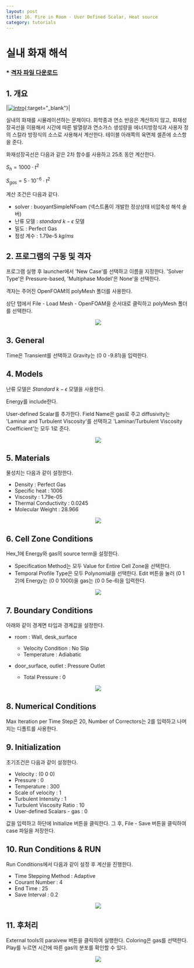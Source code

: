 ```yaml
---
layout: post
title: 16. Fire in Room - User Defined Scalar, Heat source
category: tutorials
---
```


# 실내 화재 해석 

### * [격자 파일 다운로드](https://drive.google.com/file/d/1ySpMPSdtioU4DSJrWAKJEsCT0wihKo44/view?usp=sharing)

## 1. 개요 

|[![intro](https://github.com/nextfoam/baram-pages/raw/main/screenshots/fireInRoom/intro.png)](https://github.com/nextfoam/baram-pages/raw/main/screenshots/fireInRoom/intro.png){:target="_blank"}|

실내의 화재를 시뮬레이션하는 문제이다. 화학종과 연소 반응은 계산하지 않고, 화재성장곡선을 이용해서 시간에 따른 발열량과 연소가스 생성량을 에너지방정식과 사용자 정의 스칼라 방정식의 소스로 사용해서 계산한다. 테이블 아래쪽의 육면체 셀존에 소스항을 준다.

화재성장곡선은 다음과 같은 2차 함수를 사용하고 25초 동안 계산한다. 

$S_h = 1000 \cdot t^2$

$S_{gas} = 5 \cdot 10^{-6} \cdot t^2$

계산 조건은 다음과 같다. 

+ solver : buoyantSimpleNFoam (넥스트폼이 개발한 정상상태 비압축성 해석 솔버)
+ 난류 모델 : $standard$ $k-\epsilon$ 모델
+ 밀도 : Perfect Gas
+ 점성 계수 : 1.79e-5 $kg/ms$

## 2. 프로그램의 구동 및 격자

프로그램 실행 후 launcher에서 'New Case'를 선택하고 이름을 지정한다. 'Solver Type'은 Pressure-based, 'Multiphase Model'은 None'을 선택한다.

격자는 주어진 OpenFOAM의 polyMesh 폴더를 사용한다.

상단 탭에서 File - Load Mesh - OpenFOAM을 순서대로 클릭하고 polyMesh 폴더를 선택한다.

<p style="text-align: center">
    <img src="https://github.com/nextfoam/baram-pages/raw/main/screenshots/fireInRoom/mesh.png"><br>
</p>

## 3. General

Time은 Transient를 선택하고 Gravity는 (0 0 -9.81)을 입력한다.


## 4. Models

난류 모델은 $Standard$ $k-\epsilon$ 모델을 사용한다.

Energy를 include한다.

User-defined Scalar를 추가한다. Field Name은 gas로 주고 diffusivity는 'Laminar and Turbulent Viscosity'를 선택하고 'Laminar/Turbulent Viscosity Coefficient'는 모두 1로 준다.

<p style="text-align: center">
    <img src="https://github.com/nextfoam/baram-pages/raw/main/screenshots/fireInRoom/uds.png"><br>
</p>

## 5. Materials

물성치는 다음과 같이 설정한다.

+ Density : Perfect Gas
+ Specific heat : 1006
+ Viscosity : 1.79e-05
+ Thermal Conductivity : 0.0245
+ Molecular Weight : 28.966

<p style="text-align: center">
    <img src="https://github.com/nextfoam/baram-pages/raw/main/screenshots/train/mat.png"><br>
</p>

## 6. Cell Zone Conditions

Hex_1에 Energy와 gas의 source term을 설정한다. 

+ Specification Method는 모두 Value for Entire Cell Zone을 선택한다.
+ Temporal Profile Type은 모두 Polynomial을 선택한다. Edit 버튼을 눌러 (0 1 2)에 Energy는 (0 0 1000)을 gas는 (0 0 5e-6)을 입력한다.

<p style="text-align: center">
    <img src="https://github.com/nextfoam/baram-pages/raw/main/screenshots/fireInRoom/cellZone.png"><br>
</p>

## 7. Boundary Conditions

아래와 같이 경계면 타입과 경계값을 설정한다.

+ room : Wall, desk_surface
    + Velocity Condition : No Slip
    + Temperature : Adiabatic

+ door_surface, outlet : Pressure Outlet
    + Total Pressure  : 0

<p style="text-align: center">
    <img src="https://github.com/nextfoam/baram-pages/raw/main/screenshots/train/outletbc.png">
</p>

## 8. Numerical Conditions

Max Iteration per Time Step은 20, Number of Correctors는 2를 입력하고 나머지는 디폴트를 사용한다.


## 9. Initialization

초기조건은 다음과 같이 설정한다.

+ Velocity : (0 0 0)
+ Pressure : 0
+ Temperature : 300
+ Scale of velocity : 1  
+ Turbulent Intensity : 1
+ Turbulent Viscosity Ratio : 10
+ User-defined Scalars - gas : 0

값을 입력하고 하단에 Initialize 버튼을 클릭한다. 그 후, File - Save 버튼을 클릭하여 case 파일을 저장한다.

## 10. Run Conditions & RUN

Run Conditions에서 다음과 같이 설정 후 계산을 진행한다.

+ Time Stepping Method : Adaptive
+ Courant Number : 4
+ End Time : 25
+ Save Interval : 0.2

<p style="text-align: center">
    <img src="https://github.com/nextfoam/baram-pages/raw/main/screenshots/fireInRoom/run.png"><br>
</p>


## 11. 후처리

External tools의 paraivew 버튼을 클릭하여 실행한다. Coloring은 gas를 선택한다. Play를 누르면 시간에 따른 gas의 분포를 확인할 수 있다.

<p style="text-align: center">
    <img src="https://github.com/nextfoam/baram-pages/raw/main/screenshots/fireInRoom/contour.png"><br>
</p>

